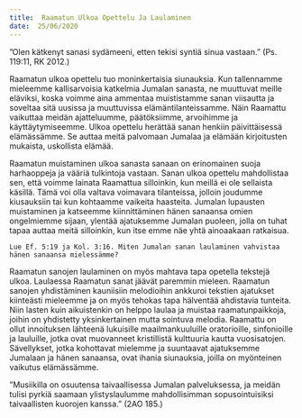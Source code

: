 ```yaml
---
title:  Raamatun Ulkoa Opettelu Ja Laulaminen
date:  25/06/2020
---
```


”Olen kätkenyt sanasi sydämeeni, etten tekisi syntiä sinua vastaan.” (Ps. 119:11, RK 2012.)

Raamatun ulkoa opettelu tuo moninkertaisia siunauksia. Kun tallennamme mieleemme kallisarvoisia katkelmia Jumalan sanasta, ne muuttuvat meille eläviksi, koska voimme aina ammentaa muististamme sanan viisautta ja soveltaa sitä uusissa ja muuttuvissa elämäntilanteissamme. Näin Raamattu vaikuttaa meidän ajatteluumme, päätöksiimme, arvoihimme ja käyttäytymiseemme. Ulkoa opettelu herättää sanan henkiin päivittäisessä elämässämme. Se auttaa meitä palvomaan Jumalaa ja elämään kirjoitusten mukaista, uskollista elämää.

Raamatun muistaminen ulkoa sanasta sanaan on erinomainen suoja harhaoppeja ja vääriä tulkintoja vastaan. Sanan ulkoa opettelu mahdollistaa sen, että voimme lainata Raamattua silloinkin, kun meillä ei ole sellaista käsillä. Tämä voi olla valtava voimavara tilanteissa, jolloin joudumme kiusauksiin tai kun kohtaamme vaikeita haasteita. Jumalan lu­pausten muistaminen ja katseemme kiinnittäminen hänen sanaansa omien ongelmiemme sijaan, ylentää ajatuksemme Jumalan puoleen, jolla on tuhat tapaa auttaa meitä silloinkin, kun itse emme näe yhtä ainoaakaan ratkaisua.

`Lue Ef. 5:19 ja Kol. 3:16. Miten Jumalan sanan laulaminen vahvistaa hänen sanaansa mielessämme?`

Raamatun sanojen laulaminen on myös mahtava tapa opetella tekstejä ulkoa. Laulaessa Raamatun sanat jäävät paremmin mieleen. Raamatun sanojen yhdistäminen kauniisiin melodioihin ankkuroi tekstien ajatukset kiinteästi mieleemme ja on myös tehokas tapa hälventää ahdistavia tunteita. Niin lasten kuin aikuistenkin on helppo laulaa ja muistaa raamatunpaikkoja, joihin on yhdistetty yksinkertainen mutta sointuva melodia. Raamattu on ollut innoituksen lähteenä lukuisille maailmankuuluille oratorioille, sinfonioille ja lauluille, jotka ovat muovanneet kristillistä kulttuuria kautta vuosisatojen. Sävellykset, jotka kohottavat mielemme ja suuntaavat ajatuksemme Jumalaan ja hänen sanaansa, ovat ihania siunauksia, joilla on myönteinen vaikutus elämässämme.

”Musiikilla on osuutensa taivaallisessa Jumalan palveluksessa, ja meidän tulisi pyrkiä saamaan ylistyslaulumme mahdollisimman sopusointuisiksi taivaallisten kuorojen kanssa.” (2AO 185.)
